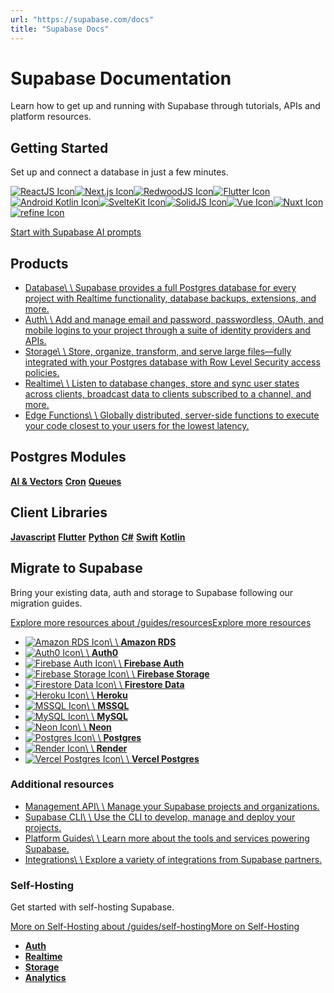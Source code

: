 ```yaml
---
url: "https://supabase.com/docs"
title: "Supabase Docs"
---
```


# Supabase Documentation

Learn how to get up and running with Supabase through tutorials, APIs and platform resources.

## Getting Started

Set up and connect a database in just a few minutes.

[![ReactJS Icon](https://supabase.com/docs/img/icons/react-icon.svg)](https://supabase.com/docs/guides/getting-started/quickstarts/reactjs)[![Next.js Icon](https://supabase.com/docs/img/icons/nextjs-icon.svg)](https://supabase.com/docs/guides/getting-started/quickstarts/nextjs)[![RedwoodJS Icon](https://supabase.com/docs/img/icons/redwoodjs-icon.svg)](https://supabase.com/docs/guides/getting-started/quickstarts/redwoodjs)[![Flutter Icon](https://supabase.com/docs/img/icons/flutter-icon.svg)](https://supabase.com/docs/guides/getting-started/quickstarts/flutter)[![Android Kotlin Icon](https://supabase.com/docs/img/icons/kotlin-icon.svg)](https://supabase.com/docs/guides/getting-started/quickstarts/kotlin)[![SvelteKit Icon](https://supabase.com/docs/img/icons/svelte-icon.svg)](https://supabase.com/docs/guides/getting-started/quickstarts/sveltekit)[![SolidJS Icon](https://supabase.com/docs/img/icons/solidjs-icon.svg)](https://supabase.com/docs/guides/getting-started/quickstarts/solidjs)[![Vue Icon](https://supabase.com/docs/img/icons/vuejs-icon.svg)](https://supabase.com/docs/guides/getting-started/quickstarts/vue)[![Nuxt Icon](https://supabase.com/docs/img/icons/nuxt-icon.svg)](https://supabase.com/docs/guides/getting-started/quickstarts/nuxtjs)[![refine Icon](https://supabase.com/docs/img/icons/refine-icon.svg)](https://supabase.com/docs/guides/getting-started/quickstarts/refine)

[Start with Supabase AI prompts](https://supabase.com/docs/guides/getting-started/ai-prompts)

## Products

- [Database\\
\\
Supabase provides a full Postgres database for every project with Realtime functionality, database backups, extensions, and more.](https://supabase.com/docs/guides/database/overview)
- [Auth\\
\\
Add and manage email and password, passwordless, OAuth, and mobile logins to your project through a suite of identity providers and APIs.](https://supabase.com/docs/guides/auth)
- [Storage\\
\\
Store, organize, transform, and serve large files—fully integrated with your Postgres database with Row Level Security access policies.](https://supabase.com/docs/guides/storage)
- [Realtime\\
\\
Listen to database changes, store and sync user states across clients, broadcast data to clients subscribed to a channel, and more.](https://supabase.com/docs/guides/realtime)
- [Edge Functions\\
\\
Globally distributed, server-side functions to execute your code closest to your users for the lowest latency.](https://supabase.com/docs/guides/functions)

## Postgres Modules

[**AI & Vectors**](https://supabase.com/docs/guides/ai) [**Cron**](https://supabase.com/docs/guides/cron) [**Queues**](https://supabase.com/docs/guides/queues)

## Client Libraries

[**Javascript**](https://supabase.com/docs/reference/javascript/introduction) [**Flutter**](https://supabase.com/docs/reference/dart/introduction) [**Python**](https://supabase.com/docs/reference/python/introduction) [**C\#**](https://supabase.com/docs/reference/csharp/introduction) [**Swift**](https://supabase.com/docs/reference/swift/introduction) [**Kotlin**](https://supabase.com/docs/reference/kotlin/introduction)

## Migrate to Supabase

Bring your existing data, auth and storage to Supabase following our migration guides.

[Explore more resources about /guides/resourcesExplore more resources](https://supabase.com/docs/guides/resources)

- [![Amazon RDS Icon](https://supabase.com/docs/img/icons/aws-rds-icon.svg)\\
\\
**Amazon RDS**](https://supabase.com/docs/guides/platform/migrating-to-supabase/amazon-rds)
- [![Auth0 Icon](https://supabase.com/docs/img/icons/auth0-icon-light.svg)\\
\\
**Auth0**](https://supabase.com/docs/guides/platform/migrating-to-supabase/auth0)
- [![Firebase Auth Icon](https://supabase.com/docs/img/icons/firebase-icon.svg)\\
\\
**Firebase Auth**](https://supabase.com/docs/guides/platform/migrating-to-supabase/firebase-auth)
- [![Firebase Storage Icon](https://supabase.com/docs/img/icons/firebase-icon.svg)\\
\\
**Firebase Storage**](https://supabase.com/docs/guides/platform/migrating-to-supabase/firebase-storage)
- [![Firestore Data Icon](https://supabase.com/docs/img/icons/firebase-icon.svg)\\
\\
**Firestore Data**](https://supabase.com/docs/guides/platform/migrating-to-supabase/firestore-data)
- [![Heroku Icon](https://supabase.com/docs/img/icons/heroku-icon.svg)\\
\\
**Heroku**](https://supabase.com/docs/guides/platform/migrating-to-supabase/heroku)
- [![MSSQL Icon](https://supabase.com/docs/img/icons/mssql-icon.svg)\\
\\
**MSSQL**](https://supabase.com/docs/guides/platform/migrating-to-supabase/mssql)
- [![MySQL Icon](https://supabase.com/docs/img/icons/mysql-icon.svg)\\
\\
**MySQL**](https://supabase.com/docs/guides/platform/migrating-to-supabase/mysql)
- [![Neon Icon](https://supabase.com/docs/img/icons/neon-icon-light.svg)\\
\\
**Neon**](https://supabase.com/docs/guides/platform/migrating-to-supabase/neon)
- [![Postgres Icon](https://supabase.com/docs/img/icons/postgres-icon.svg)\\
\\
**Postgres**](https://supabase.com/docs/guides/platform/migrating-to-supabase/postgres)
- [![Render Icon](https://supabase.com/docs/img/icons/render-icon.svg)\\
\\
**Render**](https://supabase.com/docs/guides/platform/migrating-to-supabase/render)
- [![Vercel Postgres Icon](https://supabase.com/docs/img/icons/vercel-icon-light.svg)\\
\\
**Vercel Postgres**](https://supabase.com/docs/guides/platform/migrating-to-supabase/vercel-postgres)

### Additional resources

- [Management API\\
\\
Manage your Supabase projects and organizations.](https://supabase.com/docs/reference/api/introduction)
- [Supabase CLI\\
\\
Use the CLI to develop, manage and deploy your projects.](https://supabase.com/docs/reference/cli/introduction)
- [Platform Guides\\
\\
Learn more about the tools and services powering Supabase.](https://supabase.com/docs/guides/platform)
- [Integrations\\
\\
Explore a variety of integrations from Supabase partners.](https://supabase.com/docs/guides/integrations)

### Self-Hosting

Get started with self-hosting Supabase.

[More on Self-Hosting about /guides/self-hostingMore on Self-Hosting](https://supabase.com/docs/guides/self-hosting)

- [**Auth**](https://supabase.com/docs/reference/self-hosting-auth/introduction)
- [**Realtime**](https://supabase.com/docs/reference/self-hosting-realtime/introduction)
- [**Storage**](https://supabase.com/docs/reference/self-hosting-storage/introduction)
- [**Analytics**](https://supabase.com/docs/reference/self-hosting-analytics/introduction)